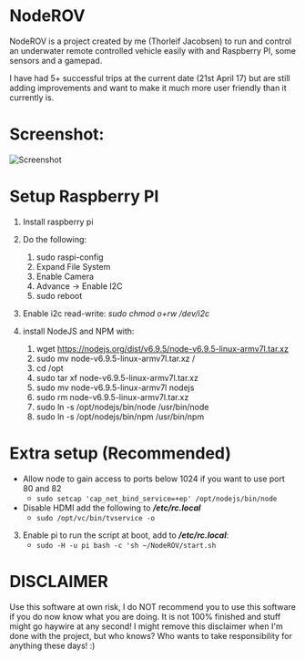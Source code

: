 # NodeROV

NodeROV is a project created by me (Thorleif Jacobsen) to run and control an underwater remote controlled vehicle easily with and Raspberry PI, some sensors and a gamepad.

I have had 5+ successful trips at the current date (21st April 17) but are still adding improvements and want to make it much more user friendly than it currently is.

# Screenshot:

![Screenshot](https://d3vv6lp55qjaqc.cloudfront.net/items/2x2n2W0d2b423f021U2f/noderov-screen1.png)

# Setup Raspberry PI

1. Install raspberry pi
2. Do the following:
   1. sudo raspi-config
   2. Expand File System
   3. Enable Camera
   4. Advance -> Enable I2C
   5. sudo  reboot
3. Enable i2c read-write: *sudo chmod o+rw /dev/i2c*
4. install NodeJS and NPM with:

   1. wget https://nodejs.org/dist/v6.9.5/node-v6.9.5-linux-armv7l.tar.xz
   2. sudo mv node-v6.9.5-linux-armv7l.tar.xz /
   3. cd /opt
   4. sudo tar xf node-v6.9.5-linux-armv7l.tar.xz
   5. sudo mv node-v6.9.5-linux-armv7l nodejs
   6. sudo rm node-v6.9.5-linux-armv7l.tar.xz
   7. sudo ln -s /opt/nodejs/bin/node /usr/bin/node
   8. sudo ln -s /opt/nodejs/bin/npm /usr/bin/npm



# Extra setup (Recommended)

* Allow node to gain access to ports below 1024 if you want to use port 80 and 82
   * ```sudo setcap 'cap_net_bind_service=+ep' /opt/nodejs/bin/node```
* Disable HDMI add the following to ***/etc/rc.local***
   * ```sudo /opt/vc/bin/tvservice -o```
3. Enable pi to run the script at boot, add to ***/etc/rc.local***:
   * ```sudo -H -u pi bash -c 'sh ~/NodeROV/start.sh```

# DISCLAIMER

Use this software at own risk, I do NOT recommend you to use this software if you do now know what you are doing. It is not 100% finished and stuff might go haywire at any second! I might remove this disclaimer when I'm done with the project, but who knows? Who wants to take responsibility for anything these days! :)
